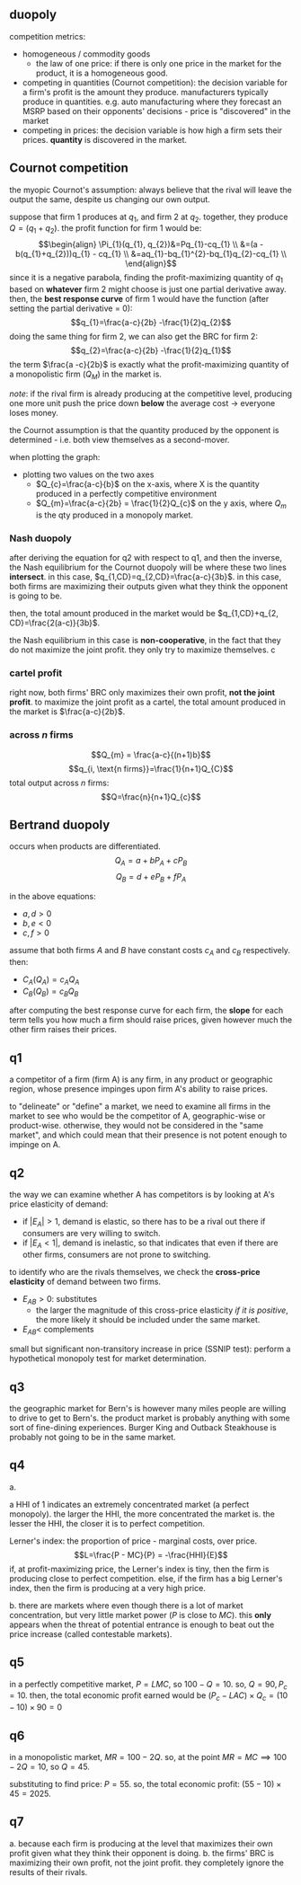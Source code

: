 ## duopoly
competition metrics:
- homogeneous / commodity goods
	- the law of one price: if there is only one price in the market for the product, it is a homogeneous good.
- competing in quantities (Cournot competition): the decision variable for a firm's profit is the amount they produce. manufacturers typically produce in quantities. e.g. auto manufacturing where they forecast an MSRP based on their opponents' decisions - price is "discovered" in the market
- competing in prices: the decision variable is how high a firm sets their prices. **quantity** is discovered in the market.
## Cournot competition
the myopic Cournot's assumption: always believe that the rival will leave the output the same, despite us changing our own output.

suppose that firm 1 produces at $q_{1}$, and firm 2 at $q_{2}$. together, they produce $Q =(q_{1}+q_{2})$. the profit function for firm 1 would be:
$$\begin{align}
\Pi_{1}(q_{1}, q_{2})&=Pq_{1}-cq_{1} \\
&=(a - b(q_{1}+q_{2}))q_{1} - cq_{1} \\
&=aq_{1}-bq_{1}^{2}-bq_{1}q_{2}-cq_{1} \\
\end{align}$$
since it is a negative parabola, finding the profit-maximizing quantity of $q_{1}$ based on **whatever** firm 2 might choose is just one partial derivative away. then, the **best response curve** of firm 1 would have the function (after setting the partial derivative = 0):
$$q_{1}=\frac{a-c}{2b} -\frac{1}{2}q_{2}$$
doing the same thing for firm 2, we can also get the BRC for firm 2:
$$q_{2}=\frac{a-c}{2b} -\frac{1}{2}q_{1}$$
the term $\frac{a -c}{2b}$ is exactly what the profit-maximizing quantity of a monopolistic firm ($Q_{M}$) in the market is.

*note*: if the rival firm is already producing at the competitive level, producing one more unit push the price down **below** the average cost -> everyone loses money. 

the Cournot assumption is that the quantity produced by the opponent is determined - i.e. both view themselves as a second-mover. 

when plotting the graph:
- plotting two values on the two axes
	- $Q_{c}=\frac{a-c}{b}$ on the x-axis, where X is the quantity produced in a perfectly competitive environment
	- $Q_{m}=\frac{a-c}{2b} = \frac{1}{2}Q_{c}$ on the y axis, where $Q_{m}$ is the qty produced in a monopoly market. 
### Nash duopoly
after deriving the equation for q2 with respect to q1, and then the inverse, the Nash equilibrium for the Cournot duopoly will be where these two lines **intersect**. in this case, $q_{1,CD}=q_{2,CD}=\frac{a-c}{3b}$. in this case, both firms are maximizing their outputs given what they think the opponent is going to be.

then, the total amount produced in the market would be $q_{1,CD}+q_{2, CD}=\frac{2(a-c)}{3b}$.

the Nash equilibrium in this case is **non-cooperative**, in the fact that they do not maximize the joint profit. they only try to maximize themselves. c
### cartel profit
right now, both firms' BRC only maximizes their own profit, **not the joint profit**. to maximize the joint profit as a cartel, the total amount produced in the market is $\frac{a-c}{2b}$.
### across $n$ firms
$$Q_{m} = \frac{a-c}{(n+1)b}$$
$$q_{i, \text{n firms}}=\frac{1}{n+1}Q_{C}$$
total output across $n$ firms:
$$Q=\frac{n}{n+1}Q_{c}$$
## Bertrand duopoly
occurs when products are differentiated.
$$Q_{A} = a+bP_{A} + cP_{B}$$
$$Q_{B} = d + eP_{B} + fP_{A}$$

in the above equations:
 - $a, d> 0$
 - $b, e < 0$
 - $c, f > 0$

assume that both firms $A$ and $B$ have constant costs $c_{A}$ and $c_{B}$ respectively. then:
- $C_{A}(Q_{A})=c_{A}Q_{A}$
- $C_{B}(Q_{B})=c_{B}Q_{B}$

after computing the best response curve for each firm, the **slope** for each term tells you how much a firm should raise prices, given however much the other firm raises their prices.


## q1
a competitor of a firm (firm A) is any firm, in any product or geographic region, whose presence impinges upon firm A's ability to raise prices.

to "delineate" or "define" a market, we need to examine all firms in the market to see who would be the competitor of A, geographic-wise or product-wise. otherwise, they would not be considered in the "same market", and which could mean that their presence is not potent enough to impinge on A. 
## q2
the way we can examine whether A has competitors is by looking at A's price elasticity of demand:
- if $|E_{A}| > 1$, demand is elastic, so there has to be a rival out there if consumers are very willing to switch.
- if $|E_{A} < 1|$, demand is inelastic, so that indicates that even if there are other firms, consumers are not prone to switching.

to identify who are the rivals themselves, we check the **cross-price elasticity** of demand between two firms.
- $E_{AB} > 0$: substitutes
	- the larger the magnitude of this cross-price elasticity *if it is positive*, the more likely it should be included under the same market.
- $E_{AB} <$ complements

small but significant non-transitory increase in price (SSNIP test): perform a hypothetical monopoly test for market determination.
## q3
the geographic market for Bern's is however many miles people are willing to drive to get to Bern's. the product market is probably anything with some sort of fine-dining experiences. Burger King and Outback Steakhouse is probably not going to be in the same market.
## q4
a.

a HHI of 1 indicates an extremely concentrated market (a perfect monopoly). the larger the HHI, the more concentrated the market is. the lesser the HHI, the closer it is to perfect competition.

Lerner's index: the proportion of price - marginal costs, over price. 
$$L=\frac{P - MC}{P} = -\frac{HHI}{E}$$
if, at profit-maximizing price, the Lerner's index is tiny, then the firm is producing close to perfect competition. else, if the firm has a big Lerner's index, then the firm is producing at a very high price.

b.
there are markets where even though there is a lot of market concentration, but very little market power ($P$ is close to $MC$). this **only** appears when the threat of potential entrance is enough to beat out the price increase (called contestable markets).

## q5
in a perfectly competitive market, $P=LMC$, so $100 - Q = 10$. so, $Q=90, P_{c} = 10.$
then, the total economic profit earned would be $(P_{c} - LAC)\times Q_{c} = (10 -10)\times 90= 0$

## q6
in a monopolistic market, $MR = 100 - 2Q$. so, at the point $MR = MC\implies 100-2Q=10$, so $Q=45$. 

substituting to find price: $P =55$. so, the total economic profit: $(55 -10)\times 45=2025.$

## q7
a. because each firm is producing at the level that maximizes their own profit given what they think their opponent is doing. 
b. the firms' BRC is maximizing their own profit, not the joint profit. they completely ignore the results of their rivals.  